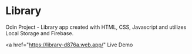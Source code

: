 # Library
Odin Project - Library app created with HTML, CSS, Javascript and utilizes Local Storage and Firebase. 

<a href="https://library-d876a.web.app/" Live Demo </a>
